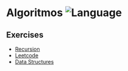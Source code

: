 # Algoritmos ![Language](https://img.shields.io/badge/language-JavaScript%20%2F%20TypeScript-blue)


## Exercises
* [Recursion](exercises/recursion/README.md)
* [Leetcode](exercises/leetcode/README.md)
* [Data Structures](exercises/dataStructures/README.md)

